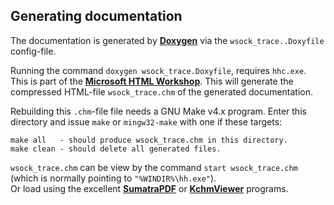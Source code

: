 ## Generating documentation

The documentation is generated by **[Doxygen](http://www.doxygen.nl/)**
via the `wsock_trace..Doxyfile` config-file.

Running the command `doxygen wsock_trace.Doxyfile`, requires `hhc.exe`.
This is part of the **[Microsoft HTML Workshop](https://docs.microsoft.com/en-us/previous-versions/windows/desktop/htmlhelp/microsoft-html-help-downloads)**.
This will generate the compressed HTML-file `wsock_trace.chm` of the generated documentation.

Rebuilding this `.chm`-file file needs a GNU Make v4.x program. Enter this directory
and issue `make` or `mingw32-make` with one if these targets:
```
make all   - should produce wsock_trace.chm in this directory.
make clean - should delete all generated files.
```

`wsock_trace.chm` can be view by the command `start wsock_trace.chm` (which is normally
pointing to `"%WINDIR%\hh.exe"`). <br>
Or load using the excellent **[SumatraPDF](https://www.sumatrapdfreader.org/free-pdf-reader.html)**
or **[KchmViewer](http://www.ulduzsoft.com/linux/kchmviewer/getting-kchmviewer/)** programs.
